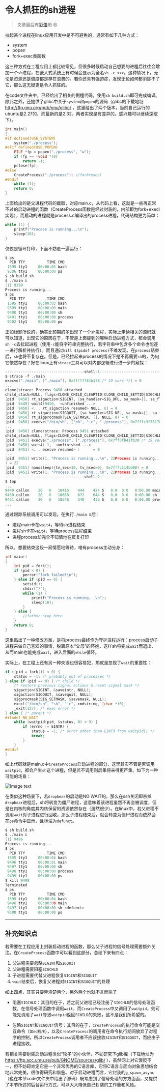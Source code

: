 # 令人抓狂的sh进程

> 文章最后有[彩蛋](#补充知识点)哟 :heart_eyes:

拉起某个进程在linux应用开发中是不可避免的，通常有如下几种方式：

- system
- popen
- fork+exec类函数

这三种方式在工程应用上都比较常见，但很多时候启动自己想要的进程后往往会增加一个`sh`进程，在嵌入式系统上有时候会显示为全名`sh -c xxx`。这种情况下，无论是资源还是调度都是存在浪费的。若你还具有强迫症，发现无论如何都消除不了它，那么这无疑更是令人抓狂的。

在code文件夹中，已经给出了相关的例程代码，使用`sh build.sh`即可完成编译。除此之外，还提供了glibc中关于`system`和`popen`的源码（glibc的下载地址 http://ftp.gnu.org/pub/gnu/glibc/ ，这里给出了两个版本，当前自己运行的ubuntu是2.27的，而最新的是2.32，两者实现是有差异的，感兴趣可以继续深挖下）。

```C
int main()
{
#if defined(USE_SYSTEM)
    system("./process");
#elif defined(USE_POPEN)
    FILE *fp = popen("./process", "w");
    if (fp == (void *)0)
        return -1;
    pclose(fp);
#else
    CreateProcess("./process"); //fork+execl
#endif
    while (1);
    return 0;
}
```

上面给出的是父进程代码的截取，对应main.c，从代码上看，这就是一些再正常不过的启动进程的函数（CreateProcess函数是经过封装的，内部即为fork+execl实现），而启动的进程就是process.c编译出的process进程，代码结构更为简单：

```C
while (1) {
    printf("Process is running...\n");
    sleep(10);
}
```

仅仅是循环打印，下面不妨走一遍运行：

```c
$ ps
  PID TTY          TIME CMD
 1595 tty1     00:00:03 bash
 9386 tty1     00:00:00 ps
$ sh build.sh
$ ./main &
[1] 9399
Process is running...
$ ps
  PID TTY          TIME CMD
 1595 tty1     00:00:03 bash
 9399 tty1     00:00:00 main
 9400 tty1     00:00:00 sh
 9401 tty1     00:00:00 process
 9402 tty1     00:00:00 ps
```

正如标题所说的，确实比预期的多出现了一个`sh`进程，实际上走读相关的源码就可以知道，出现它的原因在于，不管是上面提到的哪种启动进程方式，都会调用`sh -c`去拉起进程（使用`-c`能将字符串完整执行，若字符串中包含多个命令也能逐一进行解析并执行）。而且通过`kill $(pidof process)`不难发现，在`process`结束后，`sh`也将不复存在。但是，已经拉起来process的情况下是不再需要`sh`的，为何它依然存在？好在linux上有`strace`工具可以对内部逻辑进行进一步的窥探：

```c
------------------------------------shell-1----------------------------------------------
$ strace -f ./main
execve("./main", ["./main"], 0x7fffff84b1f8 /* 19 vars */) = 0
...
clone(strace: Process 9450 attached
child_stack=NULL, flags=CLONE_CHILD_CLEARTID|CLONE_CHILD_SETTID|SIGCHLD, child_tidptr=0x7f721faf1790) = 9450
[pid  9450] rt_sigaction(SIGINT, {sa_handler=SIG_DFL, sa_mask=[], sa_flags=SA_RESTORER, sa_restorer=0x7f721f43f040},  <unfinished ...>
[pid  9449] wait4(9450,  <unfinished ...>
[pid  9450] <... rt_sigaction resumed> NULL, 8) = 0
[pid  9450] rt_sigaction(SIGQUIT, {sa_handler=SIG_DFL, sa_mask=[], sa_flags=SA_RESTORER, sa_restorer=0x7f721f43f040}, NULL, 8) = 0
[pid  9450] rt_sigprocmask(SIG_SETMASK, [], NULL, 8) = 0
[pid  9450] execve("/bin/sh", ["sh", "-c", "./process"], 0x7fffc9f56178 /* 19 vars */) = 0
...
[pid  9450] clone(strace: Process 9451 attached
child_stack=NULL, flags=CLONE_CHILD_CLEARTID|CLONE_CHILD_SETTID|SIGCHLD, child_tidptr=0x7ff3fb031810) = 9451
[pid  9451] execve("./process", ["./process"], 0x7ff3fb41fb30 /* 19 vars */ <unfinished ...>
[pid  9450] wait4(-1,  <unfinished ...>
[pid  9451] <... execve resumed> )      = 0
...
[pid  9451] write(1, "Process is running...\n", 22Process is running...
) = 22
[pid  9451] nanosleep({tv_sec=10, tv_nsec=0}, 0x7fffc114bb90) = 0
[pid  9451] write(1, "Process is running...\n", 22Process is running...
------------------------------------shell-2----------------------------------------------
$ top
...
9449 callon    20   0   10416    444    424 S   0.0  0.0   0:00.00 main
9450 callon    20   0   10668    672    644 S   0.0  0.0   0:00.00 sh
9451 callon    20   0   10548    540    436 S   0.0  0.0   0:00.00 process
...
```

通过跟踪系统调用可以发现，在执行`./main &`后：

- 进程main卡在`wait4`，等待sh进程结束
- 进程sh卡在`wait4`，等待process进程结束
- 进程process却完全不知情地在反复打印

所以，想要结束这段一厢情愿地等待，唯有process主动分身：

```C
int main()
{
    int pid = fork();
    if (pid < 0) {
        perror("fork failed!\n");
    } else if (pid == 0) {
        setsid();
        chdir("/");
        while (1) {
            printf("Process is running...\n");
            sleep(10);
        }
    } else {
        //father stop here
    }
    return 0;
}
```

这里贴出了一种修改方案，是将process最终作为守护进程运行：process启动子进程来做自己喜欢的事情，脱离原本“父母”的怀抱，这样sh将完成`wait`而退出，从而main也能完成`wait`，进入后面的`while`循环。

实际上，在工程上还有另一种失误也很容易犯，那就是忽视了`wait`的重要性：

```C
if ((pid = fork()) < 0) {
    status = -1; /* probably out of processes */
} else if (pid == 0) { /* child */
    /* restore previous signal actions & reset signal mask */
    sigaction(SIGINT, &saveintr, NULL);
    sigaction(SIGQUIT, &savequit, NULL);
    sigprocmask(SIG_SETMASK, &savemask, NULL);
    execl("/bin/sh", "sh", "-c", cmdstring, (char *)0);
    _exit(127); /* exec error */
} else { /* parent */
#ifndef NO_WAIT
    while (waitpid(pid, &status, 0) < 0) {
        if (errno != EINTR) {
            status = -1; /* error other than EINTR from waitpid() */
            break;
        }
    }
#endif
}
```

如上代码就是main.c中`CreateProcess`启动进程的部分，这里其实不管是否调用`waitpid`，都会产生`sh`这个进程，但是若不调用则后果将来得更严重。如下为一种可能的场景：

![Image text](../../img-storage/startProcess_1.PNG)

在类似这种场景下，若`dropbear`的启动是NO WAIT的，那么在ssh关闭即杀掉`dropbear`进程后，sh将转变为僵尸进程，这意味着该进程虽然不再会被调度，但是在内核的角度其内核保留的资源依然存在（虽然很少）。在linux中，若父进程不调用`wait`对子进程进行回收，那么子进程结束后，就会转变为僵尸进程而依然会在`ps`命令中显示，且标注为`defunct`。

```c
$ sh build.sh
$ ./main &
[1] 9496
Process is running...
$ ps
  PID TTY          TIME CMD
 1595 tty1     00:00:04 bash
 9496 tty1     00:00:01 main
 9497 tty1     00:00:00 sh
 9498 tty1     00:00:00 process
 9499 tty1     00:00:00 ps
$ kill 9498
Terminated
$ ps
  PID TTY          TIME CMD
 1595 tty1     00:00:04 bash
 9496 tty1     00:00:08 main
 9497 tty1     00:00:00 sh <defunct>
 9500 tty1     00:00:00 ps
```

---

## 补充知识点

若需要在工程应用上封装启动进程的函数，那么父子进程的信号处理需要额外关注。在`CreateProcess`函数中可以看到这部分，总结下来有四点：

1. 父进程需要忽略`SIGINT`和`SIGQUIT`
2. 父进程需要阻塞`SIGCHLD`
3. 子进程需要代替父进程恢复`SIGINT`和`SIGQUIT`
4. `wait`结束后，恢复父进程对`SIGINT`和`SIGQUIT`的处理

如上四点，其实只要弄清楚两个，另外两个也就不言而喻了

- 阻塞`SIGCHLD`：其目的在于，若之前父进程已经注册了`SIGCHLD`的信号处理函数，在信号处理函数中调用`wait`，而`CreateProcess`中又调用了`waitpid`，则可能先调用了`wait`导致`waitpid`返回`ECHILD`的失败，这不是我们所希望的。

- 忽略`SIGINT`和`SIGQUIT`信号：其目的在于，`CreateProcess`的执行命令可能是交互命令（`如ed程序`），以及`CreateProcess`的调用者在命令执行期间放弃了对程序的控制，所以`CreateProcess`调用者不应该接收`SIGINT`和`SIGQUIT`，而应由子进程接收。

  

有相关需要封装启动进程类似“轮子”的小伙伴，不妨研究下glib库（下载地址为 https://ftp.acc.umu.se/pub/GNOME/sources/glib/ ），虽然网上对它褒贬不一，但不妨碍肯定它是一个非常优秀的C语言库，它将C语言与面向对象思想结合地非常完美，很值得研究和借鉴。对于启动进程而言，它封装的`g_spawn_async`（也在本节code文件夹中给出了源码）既考虑到了信号处理的方方面面，又提供了本节所述的后台运行方式，可以大大降低自己封装的工作量和风险。